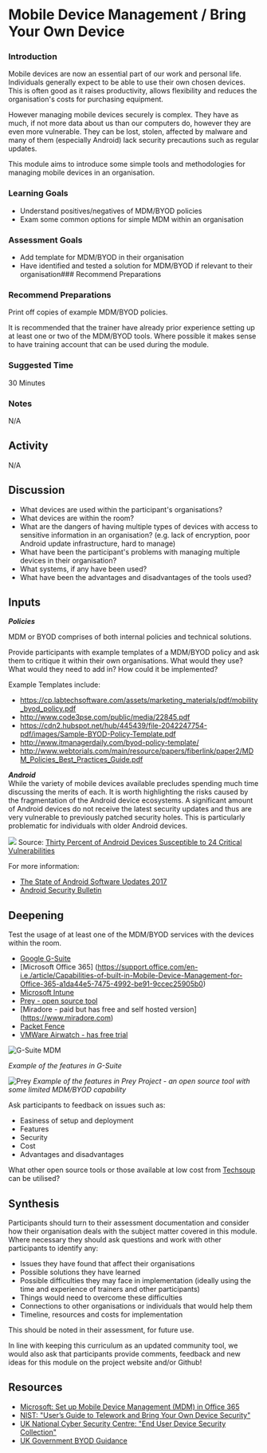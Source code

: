 # Mobile Device Management / Bring Your Own Device



### Introduction
Mobile devices are now an essential part of our work and personal life. Individuals generally expect to be able to use their own chosen devices. This is often good as it raises productivity, allows flexibility and reduces the organisation's costs for purchasing equipment.

However managing mobile devices securely is complex. They have as much, if not more data about us than our computers do, however they are even more vulnerable. They can be lost, stolen, affected by malware and many of them (especially Android) lack security precautions such as regular updates. 

This module aims to introduce some simple tools and methodologies for managing mobile devices in an organisation. 

### Learning Goals
* Understand positives/negatives of MDM/BYOD policies
* Exam some common options for simple MDM within an organisation

### Assessment Goals
* Add template for MDM/BYOD in their organisation
* Have identified and tested a solution for MDM/BYOD if relevant to their organisation### Recommend Preparations

### Recommend Preparations  
Print off copies of example MDM/BYOD policies.

It is recommended that the trainer have already prior experience setting up at least one or two of the MDM/BYOD tools. Where possible it makes sense to have training account that can be used during the module.

### Suggested Time

30 Minutes

### Notes
N/A

## Activity    
N/A

## Discussion  
* What devices are used within the participant's organisations?
* What devices are within the room?
* What are the dangers of having multiple types of devices with access to sensitive information in an organisation? (e.g. lack of encryption, poor Android update infrastructure, hard to manage)
* What have been the participant's problems with managing multiple devices in their organisation?
* What systems, if any have been used?
* What have been the advantages and disadvantages of the tools used?

## Inputs  
***Policies***

MDM or BYOD comprises of both internal policies and technical solutions.

Provide participants with example templates of a MDM/BYOD policy and ask them to critique it within their own organisations. What would they use? What would they need to add in? How could it be implemented?

Example Templates include:

* https://cp.labtechsoftware.com/assets/marketing_materials/pdf/mobility_byod_policy.pdf
* http://www.code3pse.com/public/media/22845.pdf
* https://cdn2.hubspot.net/hub/445439/file-2042247754-pdf/images/Sample-BYOD-Policy-Template.pdf
* http://www.itmanagerdaily.com/byod-policy-template/
* http://www.webtorials.com/main/resource/papers/fiberlink/paper2/MDM_Policies_Best_Practices_Guide.pdf

***Android***   
While the variety of mobile devices available precludes spending much time discussing the merits of each. It is worth highlighting the risks caused by the fragmentation of the Android device ecosystems. A significant amount of Android devices do not receive the latest security updates and thus are very vulnerable to previously patched security holes. This is particularly problematic for individuals with older Android devices.

![](img/byod/androidpatches.png)
Source: [Thirty Percent of Android Devices Susceptible to 24 Critical Vulnerabilities](https://duo.com/blog/thirty-percent-of-android-devices-susceptible-to-24-critical-vulnerabilities)

For more information:

* [The State of Android Software Updates 2017](https://www.miradore.com/blog/the-state-of-android-software-updates-2017/)
* [Android Security Bulletin](https://source.android.com/security/bulletin/)

## Deepening   

Test the usage of at least one of the MDM/BYOD services with the devices within the room.

* [Google G-Suite](https://www.google.com/non-profits/)
* [Microsoft Office 365] (https://support.office.com/en-i.e./article/Capabilities-of-built-in-Mobile-Device-Management-for-Office-365-a1da44e5-7475-4992-be91-9ccec25905b0)
* [Microsoft Intune](https://www.microsoft.com/en-ie/cloud-platform/microsoft-intune)
* [Prey - open source tool](https://www.preyproject.com)
* [Miradore - paid but has free and self hosted version] (https://www.miradore.com)
* [Packet Fence](https://packetfence.org)
* [VMWare Airwatch - has free trial](https://www.air-watch.com)

![G-Suite MDM](img/byod/gsuitebyod.jpg) 

*Example of the features in G-Suite*

![Prey](img/byod/prey.png)
*Example of the features in Prey Project - an open source tool with some limited MDM/BYOD capability*

Ask participants to feedback on issues such as:

* Easiness of setup and deployment
* Features
* Security 
* Cost
* Advantages and disadvantages

What other open source tools or those available at low cost from [Techsoup](http://www.techsoup.org) can be utilised?

## Synthesis   
Participants should turn to their assessment documentation and consider how their organisation deals with the subject matter covered in this module. Where necessary they should ask questions and work with other participants to identify any:
 
* Issues they have found that affect their organisations
* Possible solutions they have learned
* Possible difficulties they may face in implementation (ideally using the time and experience of trainers and other participants)
* Things would need to overcome these difficulties
* Connections to other organisations or individuals that would help them
* Timeline, resources and costs for implementation

This should be noted in their assessment, for future use. 

In line with keeping this curriculum as an updated community tool, we would also ask that participants provide comments, feedback and new ideas for this module on the project website and/or Github!

## Resources
* [Microsoft: Set up Mobile Device Management (MDM) in Office 365](https://support.office.com/en-ie/article/Set-up-Mobile-Device-Management-MDM-in-Office-365-dd892318-bc44-4eb1-af00-9db5430be3cd)
* [NIST: "User’s Guide to Telework and Bring Your Own Device Security"](http://nvlpubs.nist.gov/nistpubs/SpecialPublications/NIST.SP.800-114r1.pdf)
* [UK National Cyber Security Centre: "End User Device Security Collection"](https://www.ncsc.gov.uk/guidance/end-user-device-security)
* [UK Government BYOD Guidance](https://www.gov.uk/government/publications/byod-guidance-executive-summary/byod-guidance-executive-summary)
